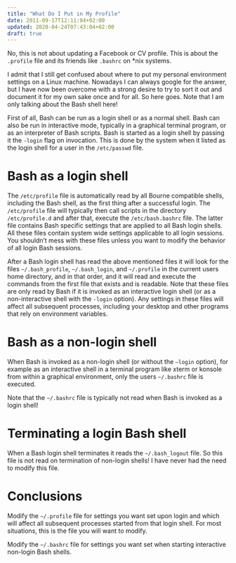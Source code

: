 ```yaml
---
title: "What Do I Put in My Profile"
date: 2011-09-17T12:11:04+02:00
updated: 2020-04-24T07:43:04+02:00
draft: true
---
```


No, this is not about updating a Facebook or CV profile. This is about the `.profile` file and its friends like `.bashrc` on \*nix systems.

I admit that I still get confused about where to put my personal environment settings on a Linux machine. Nowadays I can always google for the answer, but I have now been overcome with a strong desire to try to sort it out and document it for my own sake once and for all. So here goes. Note that I am only talking about the Bash shell here!

First of all, Bash can be run as a login shell or as a normal shell. Bash can also be run in interactive mode, typically in a graphical terminal program, or as an interpreter of Bash scripts. Bash is started as a login shell by passing it the `-login` flag on invocation. This is done by the system when it listed as the login shell for a user in the `/etc/passwd` file.

# Bash as a login shell

The `/etc/profile` file is automatically read by all Bourne compatible shells, including the Bash shell, as the first thing after a successful login. The `/etc/profile` file will typically then call scripts in the directory `/etc/profile.d` and after that, execute the `/etc/bash.bashrc` file. The latter file contains Bash specific settings that are applied to all Bash login shells. All these files contain system wide settings applicable to all login sessions. You shouldn’t mess with these files unless you want to modify the behavior of all login Bash sessions.

After a Bash login shell has read the above mentioned files it will look for the files `~/.bash_profile`, `~/.bash_login`, and `~/.profile` in the current users home directory, and in that order, and it will read and execute the commands from the first file that exists and is readable. Note that these files are only read by Bash if it is invoked as an interactive login shell (or as a non-interactive shell with the `-login` option). Any settings in these files will affect all subsequent processes, including your desktop and other programs that rely on environment variables.

# Bash as a non-login shell

When Bash is invoked as a non-login shell (or without the `–login` option), for example as an interactive shell in a terminal program like xterm or konsole from within a graphical environment, only the users `~/.bashrc` file is executed.

Note that the `~/.bashrc` file is typically not read when Bash is invoked as a login shell!

# Terminating a login Bash shell

When a Bash login shell terminates it reads the `~/.bash_logout` file. So this file is not read on termination of non-login shells! I have never had the need to modify this file.

# Conclusions

Modify the `~/.profile` file for settings you want set upon login and which will affect all subsequent processes started from that login shell. For most situations, this is the file you will want to modify.

Modify the `~/.bashrc` file for settings you want set when starting interactive non-login Bash shells.
